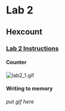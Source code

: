 # Lab 2

## Hexcount

### [Lab 2 Instructions](https://github.com/kevinwlu/dsd/tree/master/Nexys-A7/Lab-2)

#### Counter
![lab2_1.gif](https://github.com/Jonathan-Cho/CPE-487/blob/main/Lab2/lab2_1.gif)


#### Writing to memory
*put gif here*
